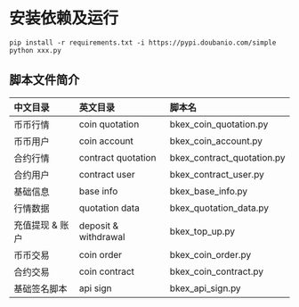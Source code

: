 # 安装依赖及运行
```shell
pip install -r requirements.txt -i https://pypi.doubanio.com/simple
python xxx.py
```


## 脚本文件简介


|中文目录|英文目录|脚本名|
|:---|:---|:---|
|  币币行情  |coin quotation|bkex\_coin_quotation.py|
|  币币用户  |coin account|bkex\_coin_account.py|
|  合约行情  |contract quotation|bkex\_contract_quotation.py|
|  合约用户  |contract user|bkex\_contract_user.py|
|  基础信息  |base info|bkex\_base_info.py|
|  行情数据  |quotation data|bkex\_quotation_data.py|
|  充值提现 & 账户 |deposit & withdrawal|bkex\_top_up.py|
|  币币交易  |coin order|bkex\_coin_order.py|
|  合约交易  |coin contract|bkex\_coin_contract.py|
|  基础签名脚本  |api sign|bkex\_api_sign.py|

